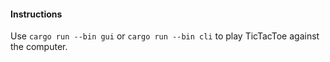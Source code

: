 #### Instructions

Use `cargo run --bin gui` or `cargo run --bin cli` to play TicTacToe against the computer.
